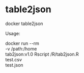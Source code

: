 # table2json

docker table2json

Usage:

docker run --rm \
-v /path:/home \
tab2json:v1.0 Rscript /R/tab2json.R \
test.csv \
test.json


